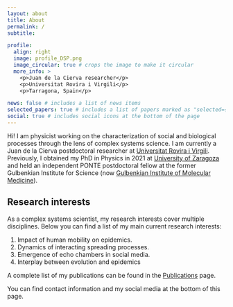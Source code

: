 ```yaml
---
layout: about
title: About
permalink: /
subtitle:

profile:
  align: right
  image: profile_DSP.png
  image_circular: true # crops the image to make it circular
  more_info: >
    <p>Juan de la Cierva researcher</p>
    <p>Universitat Rovira i Virgili</p>
    <p>Tarragona, Spain</p>

news: false # includes a list of news items
selected_papers: true # includes a list of papers marked as "selected={true}"
social: true # includes social icons at the bottom of the page
---
```


Hi! I am physicist working on the characterization of social and  biological processes through the lens of complex systems science. I am currently a Juan de la Cierva postdoctoral researcher at [Universitat Rovira i Virgili](https://www.urv.cat/en/). Previously, I obtained my PhD in Physics in 2021 at [University of Zaragoza](https://www.unizar.es) and held an independent PONTE postdoctoral fellow at the former Gulbenkian Institute for Science (now [Gulbenkian Institute of Molecular Medicine](https://www.gimm.pt)).

Research interests
------
As a complex systems scientist, my research interests cover multiple disciplines. Below you can find a list of my main current research interests:

1. Impact of human mobility on epidemics.
2. Dynamics of interacting spreading processes.
3. Emergence of echo chambers in social media.
4. Interplay between evolution and epidemics 

A complete list of my publications can be found in the [Publications](https://sorianopanos.github.io/publications) page.

You can find contact information and my social media at the bottom of this page.
